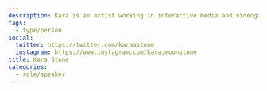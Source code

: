 ```yaml
---
description: Kara is an artist working in interactive media and videogames. She is part of the Different Games Collective and teaches at Alberta University of the Arts.
tags:
  - type/person
social:
  twitter: https://twitter.com/karaastone
  instagram: https://www.instagram.com/kara.moonstone
title: Kara Stone
categories:
  - role/speaker
---
```

